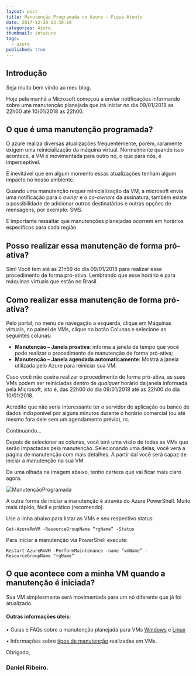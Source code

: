 ```yaml
---
layout: post
title: Manutenção Programada no Azure - Fique Atento
date: 2017-12-28 13:30:19
categories: Azure
thumbnail: intazure
tags:
  - azure
published: true
---
```


## Introdução

Seja muito bem vindo ao meu blog.

Hoje pela manhã a Microsoft começou a enviar notificações informando sobre uma manutenção planejada que irá iniciar no dia 09/01/2018 as 22h00 até 10/01/2018 as 22h00.

## O que é uma manutenção programada?

O azure realiza diversas atualizações frequentemente, porém, raramente exigem uma reinicialização da máquina virtual. Normalmente quando isso acontece, a VM é movimentada para outro nó, o que para nós, é imperceptível.

É inevitável que em algum momento essas atualizações tenham algum impacto no nosso ambiente.

Quando uma manutenção requer reinicialização da VM, a microsoft envia uma notificação para o _owner_ e o _co-owners_ da assinatura, também existe a possibilidade de adicionar outros destinatários e outras opções de mensagens, por exemplo: SMS.

É importante ressaltar que manutenções planejadas ocorrem em horários específicos para cada região.

## **Posso** realizar essa manutenção de forma pró-ativa?

Sim! Você tem até as 21h59 do dia 09/01/2018 para realizar esse procedimento de forma pró-ativa. Lembrando que esse horário é para máquinas virtuais que estão no Brasil.

## **Como** realizar essa manutenção de forma pró-ativa?

Pelo portal, no menu de navegação a esquerda, clique em Máquinas virtuais, no painel de VMs, clique no botão Colunas e selecione as seguintes colunas: 
- **Manutenção – Janela proativa**: informa a janela de tempo que você pode realizar o procedimento de manutenção de forma pró-ativa;
- **Manutenção – Janela agendada automaticamente**: Mostra a janela utilizada pelo Azure para reiniciar sua VM.

Caso você não queira realizar o procedimento de forma pró-ativa, as suas VMs podem ser reiniciadas dentro de _qualquer_ horário da janela informada pela Microsoft, isto é, das 22h00 do dia 09/01/2018 até as 22h00 do dia 10/01/2018.

Acredito que não seria interessante ter o servidor de aplicação ou banco de dados indisponível por alguns minutos durante o horário comercial (ou até mesmo fora dele sem um agendamento prévio), rs.

Continuando... 

Depois de selecionar as colunas, você terá uma visão de todas as VMs que serão impactadas pela manutenção. Selecionando uma delas, você verá a página de manutenção com mais detalhes. A partir daí você será capaz de iniciar a manutenção na sua VM.

Da uma olhada na imagem abaixo, tenho certeza que vai ficar mais claro agora.

![ManutençãoProgramada](https://i.imgur.com/LPJJGHu.jpg)

A outra forma de iniciar a manutenção é através do Azure PowerShell. Muito mais rápido, fácil e prático (recomendo).

Use a linha abaixo para listar as VMs e seu respectivo status:

```
Get-AzureRmVM -ResourceGroupName “rgName” -Status
```

Para iniciar a manutenção via PowerShell execute:

```
Restart-AzureRmVM -PerformMaintenance -name “vmName” -ResourceGroupName "rgName”
```

## O que acontece com a minha VM quando a manutenção é iniciada?

Sua VM simplesmente será movimentada para um nó diferente que já foi atualizado.

#### Outras informações úteis:

•	Guias e FAQs sobre a manutenção planejada para VMs [Windows](https://docs.microsoft.com/en-us/azure/virtual-machines/windows/maintenance-notifications) e [Linux](https://docs.microsoft.com/en-us/azure/virtual-machines/linux/maintenance-notifications)

•	Informações sobre [tipos de manutenção](https://docs.microsoft.com/en-us/azure/virtual-machines/windows/maintenance-and-updates) realizadas em VMs.

Obrigado,

### Daniel Ribeiro.

